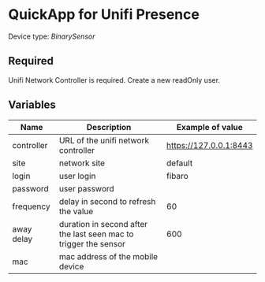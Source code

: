 # QuickApp for Unifi Presence

Device type: *BinarySensor*


## Required

Unifi Network Controller is required.
Create a new readOnly user.


## Variables

| Name          | Description   | Example of value |
| ------------- | ------------- |------------------|
| controller    | URL of the unifi network controller   | https://127.0.0.1:8443 |
| site          | network site  | default|
| login  | user login  | fibaro |
| password  | user password  | |
| frequency  | delay in second to refresh the value  | 60 |
| away delay  | duration in second after the last seen mac to trigger the sensor  | 600 |
| mac  | mac address of the mobile device  |  |

